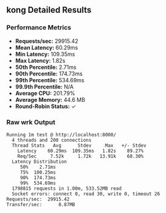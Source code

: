 ## kong Detailed Results

### Performance Metrics
- **Requests/sec:** 29915.42
- **Mean Latency:** 60.29ms
- **Min Latency:** 109.35ms
- **Max Latency:** 1.82s
- **50th Percentile:** 2.71ms
- **90th Percentile:** 174.73ms
- **99th Percentile:** 534.69ms
- **99.9th Percentile:** N/A
- **Average CPU:** 201.79%
- **Average Memory:** 44.6 MB
- **Round-Robin Status:** ✓

### Raw wrk Output
```
Running 1m test @ http://localhost:8000/
  4 threads and 200 connections
  Thread Stats   Avg      Stdev     Max   +/- Stdev
    Latency    60.29ms  109.35ms   1.82s    89.27%
    Req/Sec     7.52k     1.72k   13.91k    68.30%
  Latency Distribution
     50%    2.71ms
     75%  100.25ms
     90%  174.73ms
     99%  534.69ms
  1798815 requests in 1.00m, 533.52MB read
  Socket errors: connect 0, read 30, write 0, timeout 26
Requests/sec:  29915.42
Transfer/sec:      8.87MB
```
